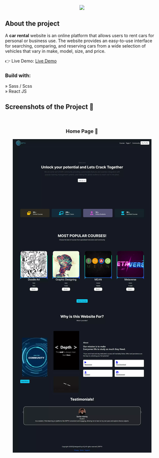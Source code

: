 <div align='center'><img style="width:30%" src='![2866935](https://github.com/Asifluvcode/Depth/assets/129084503/06a11395-b2f6-4459-9830-8f9e1795f77d)'/></div>

<h2>About the project</h2>

  <p>A <b>car rental</b> website is an online platform that allows users to rent cars for personal or business use. The website provides an easy-to-use interface for searching, comparing, and reserving cars from a wide selection of vehicles that vary in make, model, size, and price.</p>

👉 Live Demo: <a href='https://alisprofile.github.io/Depth/'>Live Demo</a>

<h3>Build with:</h3>

» Sass / Scss <br>
» React JS

<h2>Screenshots of the Project 📸</h2>
<br>
<h3 align='center'>Home Page 🏡</h3>

<div align='center'>
<img src='depth.jpeg'/>

</div>
